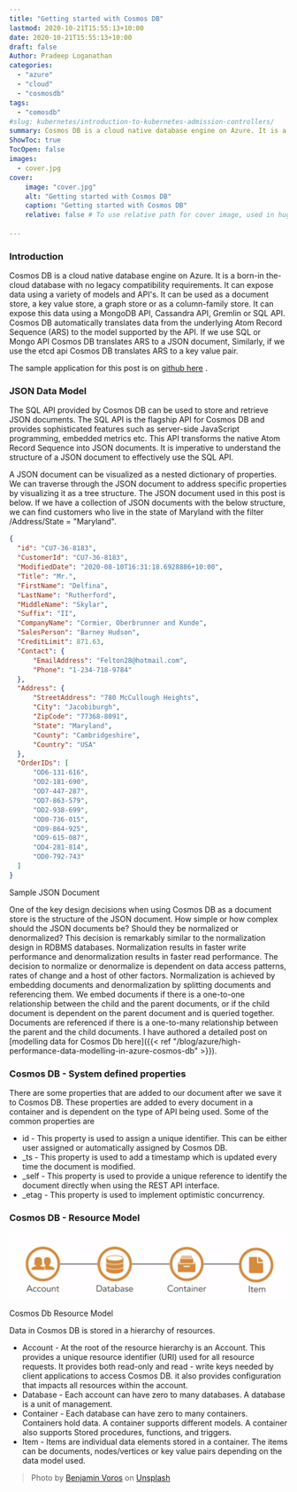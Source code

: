 ```yaml
---
title: "Getting started with Cosmos DB"
lastmod: 2020-10-21T15:55:13+10:00
date: 2020-10-21T15:55:13+10:00
draft: false
Author: Pradeep Loganathan
categories: 
  - "azure"
  - "cloud"
  - "cosmosdb"
tags: 
  - "comosdb"
#slug: kubernetes/introduction-to-kubernetes-admission-controllers/
summary: Cosmos DB is a cloud native database engine on Azure. It is a born-in the-cloud database with no legacy compatibility requirements. It can expose data using a variety of models and API's.
ShowToc: true
TocOpen: false
images:
  - cover.jpg
cover:
    image: "cover.jpg"
    alt: "Getting started with Cosmos DB"
    caption: "Getting started with Cosmos DB"
    relative: false # To use relative path for cover image, used in hugo Page-bundles
 
---
```


### Introduction

Cosmos DB is a cloud native database engine on Azure. It is a born-in the-cloud database with no legacy compatibility requirements. It can expose data using a variety of models and API's. It can be used as a document store, a key value store, a graph store or as a column-family store. It can expose this data using a MongoDB API, Cassandra API, Gremlin or SQL API. Cosmos DB automatically translates data from the underlying Atom Record Sequence (ARS) to the model supported by the API. If we use SQL or Mongo API Cosmos DB translates ARS to a JSON document, Similarly, if we use the etcd api Cosmos DB translates ARS to a key value pair.

The sample application for this post is on [github here](https://github.com/PradeepLoganathan/CosmosStarter) .

### JSON Data Model

The SQL API provided by Cosmos DB can be used to store and retrieve JSON documents. The SQL API is the flagship API for Cosmos DB and provides sophisticated features such as server-side JavaScript programming, embedded metrics etc. This API transforms the native Atom Record Sequence into JSON documents. It is imperative to understand the structure of a JSON document to effectively use the SQL API.

A JSON document can be visualized as a nested dictionary of properties. We can traverse through the JSON document to address specific properties by visualizing it as a tree structure. The JSON document used in this post is below. If we have a collection of JSON documents with the below structure, we can find customers who live in the state of Maryland with the filter /Address/State = "Maryland".

```json
{
  "id": "CU7-36-8183",
  "CustomerId": "CU7-36-8183",
  "ModifiedDate": "2020-08-10T16:31:18.6928886+10:00",
  "Title": "Mr.",
  "FirstName": "Delfina",
  "LastName": "Rutherford",
  "MiddleName": "Skylar",
  "Suffix": "II",
  "CompanyName": "Cormier, Oberbrunner and Kunde",
  "SalesPerson": "Barney Hudson",
  "CreditLimit": 871.63,
  "Contact": {
      "EmailAddress": "Felton28@hotmail.com",
      "Phone": "1-234-718-9784"
  },
  "Address": {
      "StreetAddress": "780 McCullough Heights",
      "City": "Jacobiburgh",
      "ZipCode": "77368-8091",
      "State": "Maryland",
      "County": "Cambridgeshire",
      "Country": "USA"
  },
  "OrderIDs": [
      "OD6-131-616",
      "OD2-181-690",
      "OD7-447-287",
      "OD7-863-579",
      "OD2-938-699",
      "OD0-736-015",
      "OD9-864-925",
      "OD9-615-087",
      "OD4-281-814",
      "OD0-792-743"
  ]
}
```

Sample JSON Document

One of the key design decisions when using Cosmos DB as a document store is the structure of the JSON document. How simple or how complex should the JSON documents be? Should they be normalized or denormalized? This decision is remarkably similar to the normalization design in RDBMS databases. Normalization results in faster write performance and denormalization results in faster read performance. The decision to normalize or denormalize is dependent on data access patterns, rates of change and a host of other factors. Normalization is achieved by embedding documents and denormalization by splitting documents and referencing them. We embed documents if there is a one-to-one relationship between the child and the parent documents, or if the child document is dependent on the parent document and is queried together. Documents are referenced if there is a one-to-many relationship between the parent and the child documents. I have authored a detailed post on [modelling data for Cosmos Db here]({{< ref "/blog/azure/high-performance-data-modelling-in-azure-cosmos-db" >}}).

### Cosmos DB - System defined properties

There are some properties that are added to our document after we save it to Cosmos DB. These properties are added to every document in a container and is dependent on the type of API being used. Some of the common properties are

- id - This property is used to assign a unique identifier. This can be either user assigned or automatically assigned by Cosmos DB.
- \_ts - This property is used to add a timestamp which is updated every time the document is modified.
- \_self - This property is used to provide a unique reference to identify the document directly when using the REST API interface.
- \_etag - This property is used to implement optimistic concurrency.

### Cosmos DB - Resource Model

!["Cosmos Resource Structure"](images/Cosmos_resource_structure-1024x244.png)

Cosmos Db Resource Model

Data in Cosmos DB is stored in a hierarchy of resources.

- Account - At the root of the resource hierarchy is an Account. This provides a unique resource identifier (URI) used for all resource requests. It provides both read-only and read - write keys needed by client applications to access Cosmos DB. it also provides configuration that impacts all resources within the account.
- Database - Each account can have zero to many databases. A database is a unit of management.
- Container - Each database can have zero to many containers. Containers hold data. A container supports different models. A container also supports Stored procedures, functions, and triggers.
- Item - Items are individual data elements stored in a container. The items can be documents, nodes/vertices or key value pairs depending on the data model used.

> Photo by [Benjamin Voros](https://unsplash.com/@vorosbenisop?utm_source=unsplash&utm_medium=referral&utm_content=creditCopyText) on [Unsplash](https://unsplash.com/s/photos/cosmos?utm_source=unsplash&utm_medium=referral&utm_content=creditCopyText)

